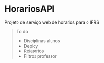 # HorariosAPI
Projeto de serviço web de horarios para o IFRS

> To do
  > - Disciplinas alunos
  > - Deploy
  > - Relatorios
  > - Filtros professor